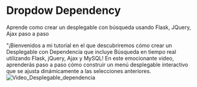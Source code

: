 # Dropdow Dependency
Aprende como crear un desplegable con búsqueda usando Flask, JQuery, Ajax paso a paso

"¡Bienvenidos a mi tutorial en el que descubriremos cómo crear un Desplegable con Dependencia que incluye Búsqueda en tiempo real utilizando Flask, jQuery, Ajax y MySQL! En este emocionante video, aprenderás paso a paso cómo construir un menú desplegable interactivo que se ajusta dinámicamente a las selecciones anteriores.
![Video_Desplegable_dependencia](https://github.com/mectoys/dropdowDependency/assets/7143758/1e351900-39b1-485f-a3c0-a3cff2397cb0)

